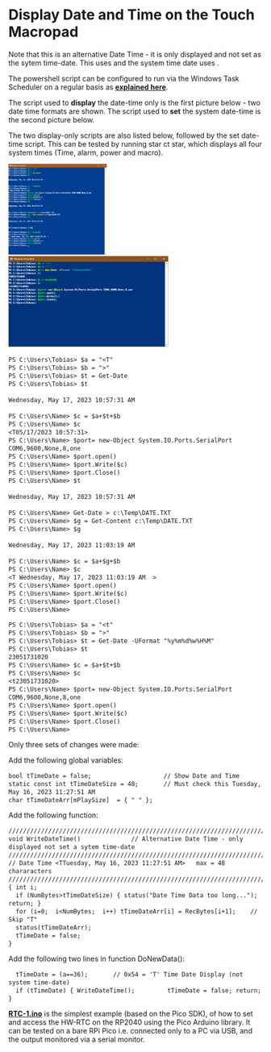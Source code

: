 # Display Date and Time on the Touch Macropad

Note that this is an alternative Date Time - it is only displayed and not set as the sytem time-date.
This uses <T  > and the system time date uses <t  >.

The powershell script can be configured to run via the Windows Task Scheduler on a regular basis as [**explained here**](https://www.partitionwizard.com/partitionmanager/automate-powershell-scripts.html). 

The script used to **display** the date-time only is the first picture below - two date time formats are shown.
The script used to **set** the system date-time is the second picture below. 
  
The two display-only scripts are also listed below, followed by the set date-time script. This can be tested by running star ct star, which displays all four system times (Time, alarm, power and macro).

<p align="left">
<img src="images/SetDateTime1.png" height="180" /> 
<img src="images/SetDateTime2.png" height="180" /> 
</p>

``` 
PS C:\Users\Tobias> $a = "<T"
PS C:\Users\Tobias> $b = ">"
PS C:\Users\Tobias> $t = Get-Date
PS C:\Users\Tobias> $t

Wednesday, May 17, 2023 10:57:31 AM

PS C:\Users\Name> $c = $a+$t+$b
PS C:\Users\Name> $c
<T05/17/2023 10:57:31>
PS C:\Users\Name> $port= new-Object System.IO.Ports.SerialPort COM6,9600,None,8,one
PS C:\Users\Name> $port.open()
PS C:\Users\Name> $port.Write($c)
PS C:\Users\Name> $port.Close()
PS C:\Users\Name> $t

Wednesday, May 17, 2023 10:57:31 AM

PS C:\Users\Name> Get-Date > c:\Temp\DATE.TXT
PS C:\Users\Name> $g = Get-Content c:\Temp\DATE.TXT
PS C:\Users\Name> $g

Wednesday, May 17, 2023 11:03:19 AM

PS C:\Users\Name> $c = $a+$g+$b
PS C:\Users\Name> $c
<T Wednesday, May 17, 2023 11:03:19 AM  >
PS C:\Users\Name> $port.open()
PS C:\Users\Name> $port.Write($c)
PS C:\Users\Name> $port.Close()
PS C:\Users\Name>
``` 

``` 
PS C:\Users\Tobias> $a = "<t"
PS C:\Users\Tobias> $b = ">"
PS C:\Users\Tobias> $t = Get-Date -UFormat "%y%m%d%w%H%M"
PS C:\Users\Tobias> $t
23051731020
PS C:\Users\Name> $c = $a+$t+$b
PS C:\Users\Name> $c
<t23051731020>
PS C:\Users\Name> $port= new-Object System.IO.Ports.SerialPort COM6,9600,None,8,one
PS C:\Users\Name> $port.open()
PS C:\Users\Name> $port.Write($c)
PS C:\Users\Name> $port.Close()
PS C:\Users\Name>
``` 

Only three sets of changes were made:

Add the following global variables:
``` 
bool tTimeDate = false;                    // Show Date and Time
static const int tTimeDateSize = 48;       // Must check this Tuesday, May 16, 2023 11:27:51 AM
char tTimeDateArr[mPlaySize]  = { " " };      
``` 

Add the following function:
``` 
//////////////////////////////////////////////////////////////////////////////////////////////////////
void WriteDateTime()              // Alternative Date Time - only displayed not set a sytem time-date
//////////////////////////////////////////////////////////////////////////////////////////////////////
// Date Time <TTuesday, May 16, 2023 11:27:51 AM>   max = 48 chararacters 
///////////////////////////////////////////////////////////////////////////// 
{ int i; 
  if (NumBytes>tTimeDateSize) { status("Date Time Data too long..."); return; }               
  for (i=0;  i<NumBytes;  i++) tTimeDateArr[i] = RecBytes[i+1];    // Skip "T"               
  status(tTimeDateArr); 
  tTimeDate = false; 
}
``` 

Add the following two lines in function DoNewData():
``` 
  tTimeDate = (a==36);       // 0x54 = 'T' Time Date Display (not system time-date)
  if (tTimeDate) { WriteDateTime();         tTimeDate = false; return; }
``` 

[**RTC-1.ino**](RTC-1.ino) is the simplest example (based on the Pico SDK), of how to set and access the HW-RTC on the RP2040 using the Pico Arduino library.
It can be tested on a bare RPi Pico i.e. connected only to a PC via USB, and the output monitored via a serial monitor.
